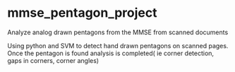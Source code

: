 # mmse_pentagon_project
Analyze analog drawn pentagons from the MMSE from scanned documents

Using python and SVM to detect hand drawn pentagons on scanned pages. Once the pentagon is found analysis is completed( ie corner detection, gaps in corners, corner angles)
